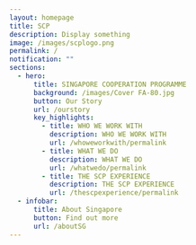 ```yaml
---
layout: homepage
title: SCP
description: Display something
image: /images/scplogo.png
permalink: /
notification: ""
sections:
  - hero:
      title: SINGAPORE COOPERATION PROGRAMME
      background: /images/Cover FA-80.jpg
      button: Our Story
      url: /ourstory
      key_highlights:
        - title: WHO WE WORK WITH
          description: WHO WE WORK WITH
          url: /whoweworkwith/permalink
        - title: WHAT WE DO
          description: WHAT WE DO
          url: /whatwedo/permalink
        - title: THE SCP EXPERIENCE
          description: THE SCP EXPERIENCE
          url: /thescpexperience/permalink
  - infobar:
      title: About Singapore
      button: Find out more
      url: /aboutSG
---
```

